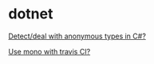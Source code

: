 dotnet
======

[Detect/deal with anonymous types in C#?](https://github.com/enckse/Anon.Compiler)

[Use mono with travis CI?](https://github.com/enckse/travis-mono-scripts)
